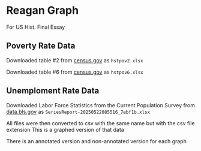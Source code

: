 # Reagan Graph

For US Hist. Final Essay

## Poverty Rate Data
Downloaded table #2 from [census.gov](https://www.census.gov/data/tables/time-series/demo/income-poverty/historical-poverty-people.html) as `hstpov2.xlsx`

Downloaded table #6 from [census.gov](https://www.census.gov/data/tables/time-series/demo/income-poverty/historical-poverty-people.html) as `hstpov6.xlsx`


## Unemploment Rate Data
Downloaded Labor Force Statistics from the Current Population Survey from [data.bls.gov](https://data.bls.gov/timeseries/LNS14000000?years_option=all_years) as `SeriesReport-20250522085516_7ebf1b.xlsx`

All files were then converted to csv with the same name but with the csv file extension
This is a graphed version of that data 

There is an annotated version and non-annotated version for each graph 
